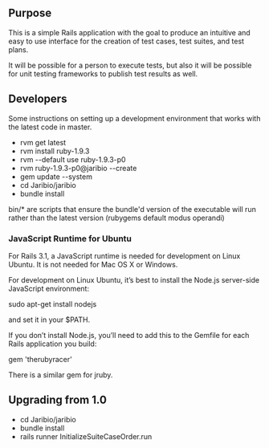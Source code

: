 ## Purpose

This is a simple Rails application with the goal to produce an intuitive 
and easy to use interface for the creation of test cases, test suites, 
and test plans.

It will be possible for a person to execute tests, but also it will
be possible for unit testing frameworks to publish test results as well.

## Developers
Some instructions on setting up a development environment that works
with the latest code in master.

- rvm get latest
- rvm install ruby-1.9.3
- rvm --default use ruby-1.9.3-p0
- rvm ruby-1.9.3-p0@jaribio --create
- gem update --system
- cd Jaribio/jaribio
- bundle install

bin/* are scripts that ensure the bundle'd version of the executable will
run rather than the latest version (rubygems default modus operandi)

### JavaScript Runtime for Ubuntu

For Rails 3.1, a JavaScript runtime is needed for development on Linux Ubuntu. 
It is not needed for Mac OS X or Windows.

For development on Linux Ubuntu, it’s best to install the Node.js 
server-side JavaScript environment:

sudo apt-get install nodejs

and set it in your $PATH.

If you don’t install Node.js, you’ll need to add this to the Gemfile for each Rails application you build:

gem 'therubyracer'

There is a similar gem for jruby.

## Upgrading from 1.0

- cd Jaribio/jaribio
- bundle install
- rails runner InitializeSuiteCaseOrder.run
